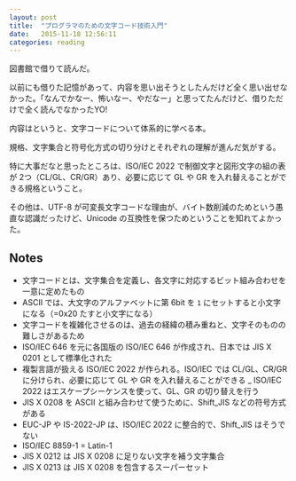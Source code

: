```yaml
---
layout: post
title:  "プログラマのための文字コード技術入門"
date:   2015-11-18 12:56:11
categories: reading
---
```


図書館で借りて読んだ。

以前にも借りた記憶があって、内容を思い出そうとしたんだけど全く思い出せなかった。「なんでかなー、怖いなー、やだなー」と思ってたんだけど、借りただけで全く読んでなかったYO!

内容はというと、文字コードについて体系的に学べる本。

規格、文字集合と符号化方式の切り分けとそれぞれの理解が進んだ気がする。

特に大事だなと思ったところは、ISO/IEC 2022 で制御文字と図形文字の組の表が 2つ（CL/GL、CR/GR）あり、必要に応じて GL や GR を入れ替えることができる規格ということ。

その他は、UTF-8 が可変長文字コードな理由が、バイト数削減のためという愚直な認識だったけど、Unicode の互換性を保つためということを知れてよかった。

## Notes

- 文字コードとは、文字集合を定義し、各文字に対応するビット組み合わせを一意に定めたもの
- ASCII では、大文字のアルファベットに第 6bit を `1` にセットすると小文字になる（=0x20 たすと小文字になる）
- 文字コードを複雑化させるのは、過去の経緯の積み重ねと、文字そのものの難しさがあるため
- ISO/IEC 646 を元に各国版の ISO/IEC 646 が作成され、日本では JIS X 0201 として標準化された
- 複製言語が扱える ISO/IEC 2022 が作られる。ISO/IEC では CL/GL、CR/GR に分けられ、必要に応じて GL や GR を入れ替えることができる
_ ISO/IEC 2022 はエスケープシーケンスを使って、GL、GR の切り替えを行う
- JIS X 0208 を ASCII と組み合わせて使うために、Shift_JIS などの符号方式がある
- EUC-JP や IS-2022-JP は、ISO/IEC 2022 に整合的で、Shift_JIS はそうでない
- ISO/IEC 8859-1 = Latin-1
- JIS X 0212 は JIS X 0208 に足りない文字を補う文字集合
- JIS X 0213 は JIS X 0208 を包含するスーパーセット
